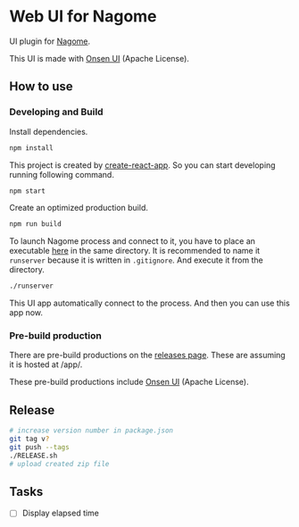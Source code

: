 Web UI for Nagome
=================

UI plugin for [Nagome](https://github.com/diginatu/nagome).

This UI is made with [Onsen UI](https://onsen.io/) (Apache License).


How to use
----------

### Developing and Build

Install dependencies.

~~~ sh
npm install
~~~

This project is created by [create-react-app](https://github.com/facebookincubator/create-react-app).
So you can start developing running following command.

~~~ sh
npm start
~~~

Create an optimized production build.

~~~ sh
npm run build
~~~

To launch Nagome process and connect to it, you have to place an executable [here](https://github.com/diginatu/nagome-webapp_template/releases) in the same directory. 
It is recommended to name it `runserver` because it is written in `.gitignore`.
And execute it from the directory.

~~~ sh
./runserver
~~~

This UI app automatically connect to the process.
And then you can use this app now.

### Pre-build production

There are pre-build productions on the [releases page](https://github.com/diginatu/nagome-webui/releases).
These are assuming it is hosted at /app/.

These pre-build productions include [Onsen UI](https://onsen.io/) (Apache License).

Release
-------

``` sh
# increase version number in package.json
git tag v?
git push --tags
./RELEASE.sh
# upload created zip file
```

Tasks
-----

* [ ] Display elapsed time

